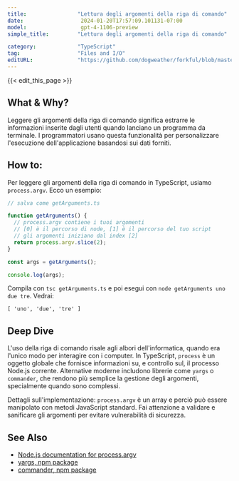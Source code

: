```yaml
---
title:                "Lettura degli argomenti della riga di comando"
date:                  2024-01-20T17:57:09.101131-07:00
model:                 gpt-4-1106-preview
simple_title:         "Lettura degli argomenti della riga di comando"

category:             "TypeScript"
tag:                  "Files and I/O"
editURL:              "https://github.com/dogweather/forkful/blob/master/content/it/typescript/reading-command-line-arguments.md"
---
```


{{< edit_this_page >}}

## What & Why?
Leggere gli argomenti della riga di comando significa estrarre le informazioni inserite dagli utenti quando lanciano un programma da terminale. I programmatori usano questa funzionalità per personalizzare l'esecuzione dell'applicazione basandosi sui dati forniti.

## How to:
Per leggere gli argomenti della riga di comando in TypeScript, usiamo `process.argv`. Ecco un esempio:

```typescript
// salva come getArguments.ts

function getArguments() {
  // process.argv contiene i tuoi argomenti
  // [0] è il percorso di node, [1] è il percorso del tuo script
  // gli argomenti iniziano dal index [2]
  return process.argv.slice(2);
}

const args = getArguments();

console.log(args);
```

Compila con `tsc getArguments.ts` e poi esegui con `node getArguments uno due tre`. Vedrai:

```shell
[ 'uno', 'due', 'tre' ]
```

## Deep Dive
L'uso della riga di comando risale agli albori dell'informatica, quando era l'unico modo per interagire con i computer. In TypeScript, `process` è un oggetto globale che fornisce informazioni su, e controllo sul, il processo Node.js corrente. Alternative moderne includono librerie come `yargs` o `commander`, che rendono più semplice la gestione degli argomenti, specialmente quando sono complessi.

Dettagli sull'implementazione: `process.argv` è un array e perciò può essere manipolato con metodi JavaScript standard. Fai attenzione a validare e sanificare gli argomenti per evitare vulnerabilità di sicurezza.

## See Also
- [Node.js documentation for process.argv](https://nodejs.org/docs/latest/api/process.html#process_process_argv)
- [yargs, npm package](https://www.npmjs.com/package/yargs)
- [commander, npm package](https://www.npmjs.com/package/commander)
